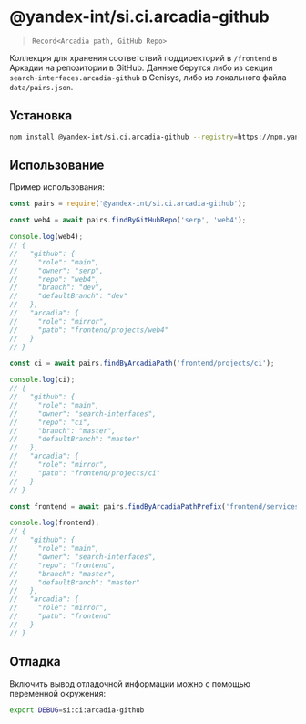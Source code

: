 # @yandex-int/si.ci.arcadia-github

> `Record<Arcadia path, GitHub Repo>`

Коллекция для хранения соответствий поддиректорий в `/frontend` в Аркадии на репозитории в GitHub.
Данные берутся либо из секции `search-interfaces.arcadia-github` в Genisys, либо из локального файла `data/pairs.json`.

## Установка

```bash
npm install @yandex-int/si.ci.arcadia-github --registry=https://npm.yandex-team.ru
```

## Использование

Пример использования:

```js
const pairs = require('@yandex-int/si.ci.arcadia-github');

const web4 = await pairs.findByGitHubRepo('serp', 'web4');

console.log(web4);
// {
//   "github": {
//     "role": "main",
//     "owner": "serp",
//     "repo": "web4",
//     "branch": "dev",
//     "defaultBranch": "dev"
//   },
//   "arcadia": {
//     "role": "mirror",
//     "path": "frontend/projects/web4"
//   }
// }

const ci = await pairs.findByArcadiaPath('frontend/projects/ci');

console.log(ci);
// {
//   "github": {
//     "role": "main",  
//     "owner": "search-interfaces",
//     "repo": "ci",
//     "branch": "master",
//     "defaultBranch": "master"
//   },
//   "arcadia": {
//     "role": "mirror",
//     "path": "frontend/projects/ci"
//   }
// }

const frontend = await pairs.findByArcadiaPathPrefix('frontend/services');

console.log(frontend);
// {
//   "github": {
//     "role": "main",
//     "owner": "search-interfaces",
//     "repo": "frontend",
//     "branch": "master",
//     "defaultBranch": "master"
//   },
//   "arcadia": {
//     "role": "mirror",
//     "path": "frontend"
//   }
// }
```

## Отладка

Включить вывод отладочной информации можно с помощью переменной окружения:

```bash
export DEBUG=si:ci:arcadia-github
```
